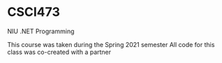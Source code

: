 # CSCI473
NIU .NET Programming

This course was taken during the Spring 2021 semester
All code for this class was co-created with a partner
